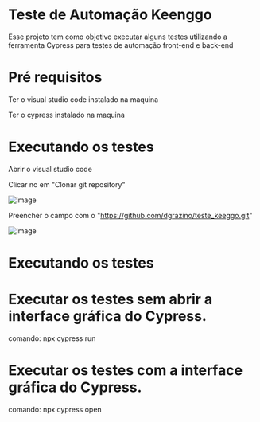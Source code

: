 # Teste de Automação Keenggo
Esse projeto tem como objetivo executar alguns testes utilizando a ferramenta Cypress para testes de automação front-end e back-end 


# Pré requisitos
Ter o visual studio code instalado na maquina 

Ter o cypress instalado na maquina 

# Executando os testes 
Abrir o visual studio code

Clicar no em "Clonar git repository" 

![image](https://github.com/dgrazino/teste_keeggo/assets/10001324/c342c326-46ec-4c93-aea0-4f3337f7d6c9)

Preencher o campo com o "https://github.com/dgrazino/teste_keeggo.git"

![image](https://github.com/dgrazino/teste_keeggo/assets/10001324/d0ff9642-aaa0-404e-ade8-4bbd7f1d2888)

# Executando os testes

# Executar os testes sem abrir a interface gráfica do Cypress.

comando: npx cypress run

# Executar os testes com a interface gráfica do Cypress.

comando: npx cypress open
